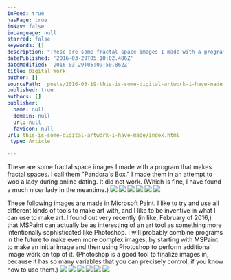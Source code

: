 ```yaml
---
inFeed: true
hasPage: true
inNav: false
inLanguage: null
starred: false
keywords: []
description: "These are some fractal space images I made with a program that makes fractal spaces. I call them \"Pandora's Box.\" I made them in an attempt to woo a lady during online dating. It did not work. (Which is fine, I have found a much nicer lady in the meantime.)"
datePublished: '2016-03-29T05:10:02.486Z'
dateModified: '2016-03-29T05:09:50.862Z'
title: Digital Work
author: []
sourcePath: _posts/2016-03-19-this-is-some-digital-artwork-i-have-made.md
published: true
authors: []
publisher:
  name: null
  domain: null
  url: null
  favicon: null
url: this-is-some-digital-artwork-i-have-made/index.html
_type: Article

---
```

These are some fractal space images I made with a program that makes fractal spaces. I call them "Pandora's Box." I made them in an attempt to woo a lady during online dating. It did not work. (Which is fine, I have found a much nicer lady in the meantime.)
![](https://the-grid-user-content.s3-us-west-2.amazonaws.com/5c9f98fe-bd1c-43e2-83a0-1291d63263d9.jpg)
![](https://the-grid-user-content.s3-us-west-2.amazonaws.com/577e8505-0a91-469d-a035-3355d77ce37c.jpg)
![](https://the-grid-user-content.s3-us-west-2.amazonaws.com/659adf85-e5f3-4bd6-8e50-862d0df40e86.jpg)
![](https://the-grid-user-content.s3-us-west-2.amazonaws.com/e3f2f26b-7d43-4d7f-b251-789887a54e7a.jpg)
![](https://the-grid-user-content.s3-us-west-2.amazonaws.com/078d3433-ba47-4fb3-8bf3-433738d57627.jpg)
![](https://the-grid-user-content.s3-us-west-2.amazonaws.com/0cfbf863-924c-4e16-b4b5-699bdbd7f4ee.jpg)

These following images are made in Microsoft Paint. I like to try and use all different kinds of tools to make art with, and I like to be inventive in what I can use to make art. I found out very recently (in like, February of 2016,) that MSPaint can actually be as interesting of an art tool as something more intentionally sophisticated like Photoshop. I will probably combine programs in the future to make even more complex images, by starting with MSPaint to make an initial image and then using Photoshop to perform additional image work on top of it. (Photoshop is a good tool to finalize images in, because it has so many variables that you can precisely control, if you know how to use them.)
![](https://the-grid-user-content.s3-us-west-2.amazonaws.com/aee209e2-92bf-41a3-9ef9-e5bb05c874c1.jpg)
![](https://the-grid-user-content.s3-us-west-2.amazonaws.com/7f77e523-4648-4401-85be-1510e8992c6a.jpg)
![](https://the-grid-user-content.s3-us-west-2.amazonaws.com/eff13e4a-4813-4f53-9f04-eaa33b03fec3.jpg)
![](https://the-grid-user-content.s3-us-west-2.amazonaws.com/09f1bc8b-4e44-4c10-a2dd-797a3db49926.jpg)
![](https://the-grid-user-content.s3-us-west-2.amazonaws.com/93aed086-1a20-4fda-ae71-749fefc44146.jpg)
![](https://the-grid-user-content.s3-us-west-2.amazonaws.com/aa78514d-ab45-4250-b30c-b3d0e5725492.jpg)